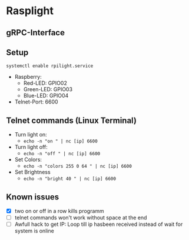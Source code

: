 # Rasplight

## gRPC-Interface

## Setup
``systemctl enable rpilight.service``
- Raspberry:
    - Red-LED: GPIO02
    - Green-LED: GPIO03
    - Blue-LED: GPIO04
- Telnet-Port: 6600

## Telnet commands (Linux Terminal)
- Turn light on:
    - ```echo -n "on " | nc [ip] 6600```
- Turn light off:
    - ```echo -n "off " | nc [ip] 6600```
- Set Colors:
    - ```echo -n "colors 255 0 64 " | nc [ip] 6600```
- Set Brightness
    - ```echo -n "bright 40 " | nc [ip] 6600```
    
## Known issues
- [x] two on or off in a row kills programm
- [ ] telnet commands won't work without space at the end
- [ ] Awfull hack to get IP: Loop till ip hasbeen received instead of wait for system is online